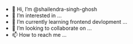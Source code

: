 - 👋 Hi, I’m @shailendra-singh-ghosh
- 👀 I’m interested in ...
- 🌱 I’m currently learning  frontend devlopment ...
- 💞️ I’m looking to collaborate on ...
- 📫 How to reach me ...

<!---
shailendra-singh-ghosh/shailendra-singh-ghosh is a ✨ special ✨ repository because its `README.md` (this file) appears on your GitHub profile.
You can click the Preview link to take a look at your changes.
--->
